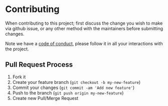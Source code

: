 # Contributing
When contributing to this project; first discuss the change you wish to make via github issue, or any other method with the maintainers before submitting changes.

Note we have a [code of conduct](./CODE_OF_CONDUCT.md), please follow it in all your interactions with the project.

## Pull Request Process
1. Fork it
2. Create your feature branch (`git checkout -b my-new-feature`)
3. Commit your changes (`git commit -am 'Add new feature'`)
4. Push to the branch (`git push origin my-new-feature`)
5. Create new Pull/Merge Request

